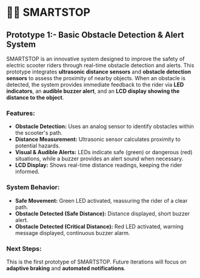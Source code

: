 # 🚴‍♂️ SMARTSTOP 
## Prototype 1:- Basic Obstacle Detection & Alert System

SMARTSTOP is an innovative system designed to improve the safety of electric scooter riders through real-time obstacle detection and alerts. This prototype integrates **ultrasonic distance sensors** and **obstacle detection sensors** to assess the proximity of nearby objects. When an obstacle is detected, the system provides immediate feedback to the rider via **LED indicators**, an **audible buzzer alert**, and an **LCD display showing the distance to the object**.

### Features:
- **Obstacle Detection:** Uses an analog sensor to identify obstacles within the scooter's path.
- **Distance Measurement:** Ultrasonic sensor calculates proximity to potential hazards.
- **Visual & Audible Alerts:** LEDs indicate safe (green) or dangerous (red) situations, while a buzzer provides an alert sound when necessary.
- **LCD Display:** Shows real-time distance readings, keeping the rider informed.

### System Behavior:
- **Safe Movement:** Green LED activated, reassuring the rider of a clear path.
- **Obstacle Detected (Safe Distance):** Distance displayed, short buzzer alert.
- **Obstacle Detected (Critical Distance):** Red LED activated, warning message displayed, continuous buzzer alarm.

### Next Steps:
This is the first prototype of SMARTSTOP. Future iterations will focus on **adaptive braking** and **automated notifications**.